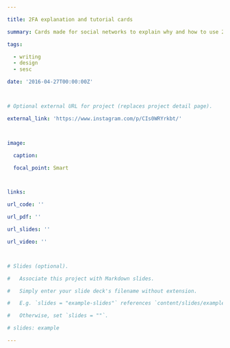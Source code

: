 ```yaml
---

title: 2FA explanation and tutorial cards

summary: Cards made for social networks to explain why and how to use 2FA apps.

tags: 

  - writing
  - design
  - sesc

date: '2016-04-27T00:00:00Z'



# Optional external URL for project (replaces project detail page).

external_link: 'https://www.instagram.com/p/CIs0WRYrkbt/'



image:

  caption:

  focal_point: Smart



links:

url_code: ''

url_pdf: ''

url_slides: ''

url_video: ''



# Slides (optional).

#   Associate this project with Markdown slides.

#   Simply enter your slide deck's filename without extension.

#   E.g. `slides = "example-slides"` references `content/slides/example-slides.md`.

#   Otherwise, set `slides = ""`.

# slides: example

---
```





